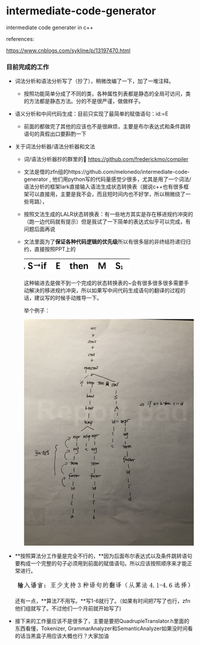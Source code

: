 # intermediate-code-generator
 intermediate code generater in c++



references: 

https://www.cnblogs.com/sykline/p/13197470.html



### 目前完成的工作

- 词法分析和语法分析写了（抄了），稍微改编了一下，加了一堆注释。
  - 按照功能简单分成了不同的类，各种属性列表都是静态的全局可访问，类的方法都是静态方法。分的不是很严谨，做做样子。
- 语义分析和中间代码生成：目前只实现了最简单的赋值语句：id:=E
  - 前面的都做完了其他的应该也不是很麻烦，主要是布尔表达式和条件跳转语句的真假出口要斟酌一下

- 关于词法分析器/语法分析器和文法

  - 词/语法分析器抄的群里的🔗 https://github.com/frederickmo/compiler

  - 文法是借的zfn组的https://github.com/melonedo/intermediate-code-generator , 他们用python写的代码量感觉少很多，尤其是用了一个词法/语法分析的框架lark直接输入语法生成状态转换表（据说c++也有很多框架可以直接用，主要是我不会，而且短时间内也不好学，所以稍微绕了一些弯路），

  - 按照文法生成的LALR状态转换表：有一些地方其实是存在移进规约冲突的（跑一边代码就有提示）但是我试了一下简单的表达式似乎可以完成，有问题后面再说

  - 文法里面为了**保证各种代码逻辑的优先级**所以有很多层的非终结符递归归约，直接按照PPT上的

    ![截屏2022-01-03 02.23.20](img1.png)

    这种输进去是做不到一个完成的状态转换表的~会有很多很多很多需要手动解决的移进规约冲突，所以如果写中间代码生成语句的翻译的过程的话，建议写的时候手动推导一下。

    举个例子：

    ![IMG_1580](IMG_1580.jpg)

- **按照算法分工作量是完全不行的，**因为后面布尔表达式以及条件跳转语句要构成一个完整的句子必须用到前面的赋值语句。所以应该按照顺序来才能正常进行。

  ![截屏2022-01-03 02.29.15](img2.png)

  还有一点，**算法7不用写。**写1-6就行了。（如果有时间把7写了也行，zfn他们组就写了。不过他们一个月前就开始写了)

- 接下来的工作量应该不是很多了，主要是要把QuadrupleTranslator.h里面的东西看懂，Tokenizer, GrammarAnalyzer和SemanticAnalyzer如果没时间看的话当黑盒子用应该大概也行？大家加油
